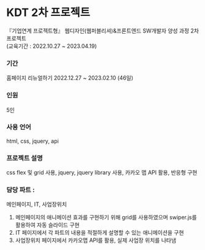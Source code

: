 # KDT 2차 프로젝트

『기업연계 프로젝트형』 웹디자인(웹퍼블리셔)&프론트엔드 SW개발자 양성 과정 2차 프로젝트   
(교육기간 : 2022.10.27 ~ 2023.04.19)


### 기간

홈페이지 리뉴얼하기 2022.12.27 ~ 2023.02.10 (46일)


### 인원

5인


### 사용 언어 

html, css, jquery, api


### 프로젝트 설명

css flex 및 grid 사용, jquery, jquery library 사용, 카카오 맵 API 활용, 반응형 구현

### 담당 파트 : 
메인페이지, IT, 사업장위치

1. 메인페이지의 애니메이션 효과를 구현하기 위해 grid를 사용하였으며 swiper.js를 활용하여 자동 슬라이드 구현
2. IT 페이지에서 각 파트의 내용을 적절하게 설명할 수 있는 애니메이션을 구현
3. 사업장위치 페이지에서 카카오맵 API를 활용, 실제 사업장 위치를 나타냄






